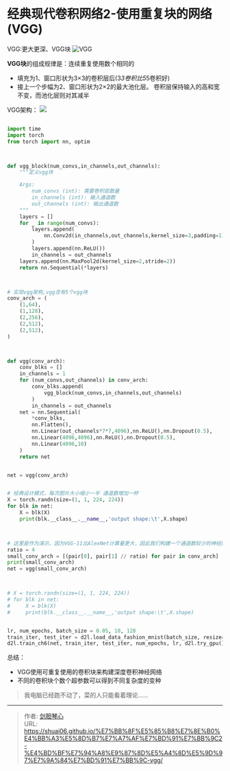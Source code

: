 # 经典现代卷积网络2-使用重复块的网络(VGG)

<script type="text/javascript" src="/js/src/bai.js"></script>

VGG:更大更深、VGG块
![VGG](https://image.geoer.cn/20220915190047.png)



**VGG块**的组成规律是：连续重复使用数个相同的
- 填充为1、窗口形状为3×3的卷积层后(3*3卷积比5*5卷积好)
- 接上一个步幅为2、窗口形状为2×2的最大池化层。
卷积层保持输入的高和宽不变，而池化层则对其减半


VGG架构：
![](https://image.geoer.cn/20220915190502.png)





```python

import time
import torch
from torch import nn, optim



def vgg_block(num_convs,in_channels,out_channels):
    """定义vgg块

    Args:
        num_convs (int): 需要卷积层数量
        in_channels (int): 输入通道数
        out_channels (int): 输出通道数
    """
    layers = []
    for _ in range(num_convs):
        layers.append(
            nn.Conv2d(in_channels,out_channels,kernel_size=3,padding=1)
        )
        layers.append(nn.ReLU())
        in_channels = out_channels
    layers.append(nn.MaxPool2d(kernel_size=2,stride=2))
    return nn.Sequential(*layers)



# 实现vgg架构,vgg含有5个vgg块
conv_arch = (
    (1,64),
    (1,128),
    (2,256),
    (2,512),
    (2,512),
)



def vgg(conv_arch):
    conv_blks = []
    in_channels = 1
    for (num_convs,out_channels) in conv_arch:
        conv_blks.append(
            vgg_block(num_convs,in_channels,out_channels)
        )
        in_channels = out_channels
    net = nn.Sequential(
        *conv_blks,
        nn.Flatten(),
        nn.Linear(out_channels*7*7,4096),nn.ReLU(),nn.Dropout(0.5),
        nn.Linear(4096,4096),nn.ReLU(),nn.Dropout(0.5),
        nn.Linear(4096,10)
    )
    return net


net = vgg(conv_arch)


# 经典设计模式，每次图片大小缩小一半 通道数增加一杯
X = torch.randn(size=(1, 1, 224, 224))
for blk in net:
    X = blk(X)
    print(blk.__class__.__name__,'output shape:\t',X.shape)



# 这里是作为演示，因为VGG-11比AlexNet计算量更大，因此我们构建一个通道数较少的神经网络
ratio = 4
small_conv_arch = [(pair[0], pair[1] // ratio) for pair in conv_arch]
print(small_conv_arch)
net = vgg(small_conv_arch)



# X = torch.randn(size=(1, 1, 224, 224))
# for blk in net:
#     X = blk(X)
#     print(blk.__class__.__name__,'output shape:\t',X.shape)


lr, num_epochs, batch_size = 0.05, 10, 128
train_iter, test_iter = d2l.load_data_fashion_mnist(batch_size, resize=224)
d2l.train_ch6(net, train_iter, test_iter, num_epochs, lr, d2l.try_gpu())
```


总结：
- VGG使用可重复使用的卷积块来构建深度卷积神经网络
- 不同的卷积块个数个超参数可以得到不同复杂度的变种


> 我电脑已经跑不动了，菜的人只能看着理论......









---

> 作者: [剑胆琴心](http://shuai06.github.io)  
> URL: https://shuai06.github.io/%E7%BB%8F%E5%85%B8%E7%8E%B0%E4%BB%A3%E5%8D%B7%E7%A7%AF%E7%BD%91%E7%BB%9C2-%E4%BD%BF%E7%94%A8%E9%87%8D%E5%A4%8D%E5%9D%97%E7%9A%84%E7%BD%91%E7%BB%9C-vgg/  

